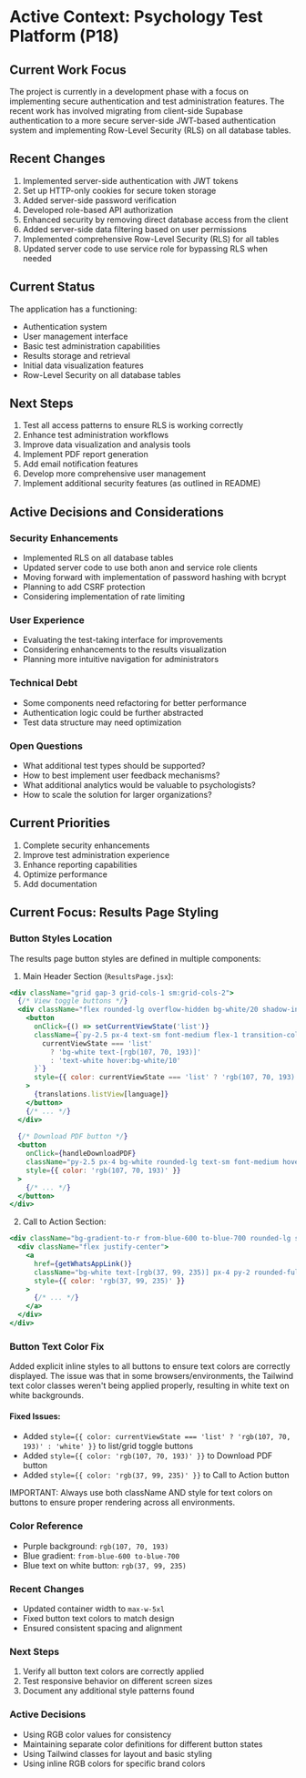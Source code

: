 # Active Context: Psychology Test Platform (P18)

## Current Work Focus
The project is currently in a development phase with a focus on implementing secure authentication and test administration features. The recent work has involved migrating from client-side Supabase authentication to a more secure server-side JWT-based authentication system and implementing Row-Level Security (RLS) on all database tables.

## Recent Changes
1. Implemented server-side authentication with JWT tokens
2. Set up HTTP-only cookies for secure token storage
3. Added server-side password verification
4. Developed role-based API authorization
5. Enhanced security by removing direct database access from the client
6. Added server-side data filtering based on user permissions
7. Implemented comprehensive Row-Level Security (RLS) for all tables
8. Updated server code to use service role for bypassing RLS when needed

## Current Status
The application has a functioning:
- Authentication system
- User management interface
- Basic test administration capabilities
- Results storage and retrieval
- Initial data visualization features
- Row-Level Security on all database tables

## Next Steps
1. Test all access patterns to ensure RLS is working correctly
2. Enhance test administration workflows
3. Improve data visualization and analysis tools
4. Implement PDF report generation
5. Add email notification features
6. Develop more comprehensive user management
7. Implement additional security features (as outlined in README)

## Active Decisions and Considerations

### Security Enhancements
- Implemented RLS on all database tables
- Updated server code to use both anon and service role clients
- Moving forward with implementation of password hashing with bcrypt
- Planning to add CSRF protection
- Considering implementation of rate limiting

### User Experience
- Evaluating the test-taking interface for improvements
- Considering enhancements to the results visualization
- Planning more intuitive navigation for administrators

### Technical Debt
- Some components need refactoring for better performance
- Authentication logic could be further abstracted
- Test data structure may need optimization

### Open Questions
- What additional test types should be supported?
- How to best implement user feedback mechanisms?
- What additional analytics would be valuable to psychologists?
- How to scale the solution for larger organizations?

## Current Priorities
1. Complete security enhancements
2. Improve test administration experience
3. Enhance reporting capabilities
4. Optimize performance
5. Add documentation

## Current Focus: Results Page Styling

### Button Styles Location
The results page button styles are defined in multiple components:

1. Main Header Section (`ResultsPage.jsx`):
```jsx
<div className="grid gap-3 grid-cols-1 sm:grid-cols-2">
  {/* View toggle buttons */}
  <div className="flex rounded-lg overflow-hidden bg-white/20 shadow-inner">
    <button
      onClick={() => setCurrentViewState('list')}
      className={`py-2.5 px-4 text-sm font-medium flex-1 transition-colors ${
        currentViewState === 'list' 
          ? 'bg-white text-[rgb(107, 70, 193)]' 
          : 'text-white hover:bg-white/10'
      }`}
      style={{ color: currentViewState === 'list' ? 'rgb(107, 70, 193)' : 'white' }}
    >
      {translations.listView[language]}
    </button>
    {/* ... */}
  </div>
  
  {/* Download PDF button */}
  <button
    onClick={handleDownloadPDF}
    className="py-2.5 px-4 bg-white rounded-lg text-sm font-medium hover:bg-gray-100 transition-colors flex items-center justify-center shadow-sm text-[rgb(107, 70, 193)]"
    style={{ color: 'rgb(107, 70, 193)' }}
  >
    {/* ... */}
  </button>
</div>
```

2. Call to Action Section:
```jsx
<div className="bg-gradient-to-r from-blue-600 to-blue-700 rounded-lg shadow-md p-4 sm:p-6 text-white mb-8">
  <div className="flex justify-center">
    <a
      href={getWhatsAppLink()}
      className="bg-white text-[rgb(37, 99, 235)] px-4 py-2 rounded-full font-medium text-sm sm:text-base hover:bg-gray-50 transition-colors shadow-md hover:shadow-lg transform hover:scale-105 transition-all duration-200"
      style={{ color: 'rgb(37, 99, 235)' }}
    >
      {/* ... */}
    </a>
  </div>
</div>
```

### Button Text Color Fix
Added explicit inline styles to all buttons to ensure text colors are correctly displayed. The issue was that in some browsers/environments, the Tailwind text color classes weren't being applied properly, resulting in white text on white backgrounds.

#### Fixed Issues:
- Added `style={{ color: currentViewState === 'list' ? 'rgb(107, 70, 193)' : 'white' }}` to list/grid toggle buttons
- Added `style={{ color: 'rgb(107, 70, 193)' }}` to Download PDF button
- Added `style={{ color: 'rgb(37, 99, 235)' }}` to Call to Action button

IMPORTANT: Always use both className AND style for text colors on buttons to ensure proper rendering across all environments.

### Color Reference
- Purple background: `rgb(107, 70, 193)`
- Blue gradient: `from-blue-600 to-blue-700`
- Blue text on white button: `rgb(37, 99, 235)`

### Recent Changes
- Updated container width to `max-w-5xl`
- Fixed button text colors to match design
- Ensured consistent spacing and alignment

### Next Steps
1. Verify all button text colors are correctly applied
2. Test responsive behavior on different screen sizes
3. Document any additional style patterns found

### Active Decisions
- Using RGB color values for consistency
- Maintaining separate color definitions for different button states
- Using Tailwind classes for layout and basic styling
- Using inline RGB colors for specific brand colors 